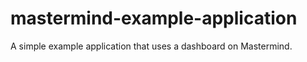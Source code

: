mastermind-example-application
==============================

A simple example application that uses a dashboard on Mastermind.
